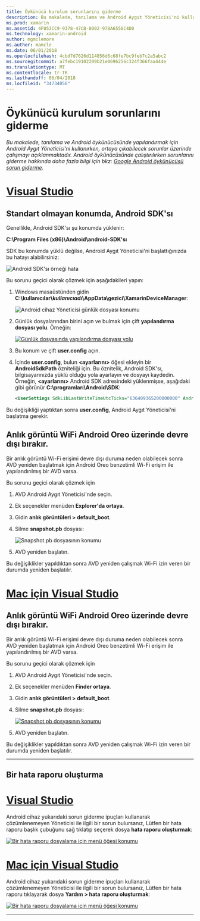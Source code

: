 ```yaml
---
title: Öykünücü kurulum sorunlarını giderme
description: Bu makalede, tanılama ve Android Aygıt Yöneticisi'ni kullanırken ortaya çıkabilecek sorunlar üzerinde çalışmayı açıklanmaktadır.
ms.prod: xamarin
ms.assetid: 4F053CC9-9378-47CB-8002-978A6558C4D0
ms.technology: xamarin-android
author: mgmclemore
ms.author: mamcle
ms.date: 06/01/2018
ms.openlocfilehash: 4cbd7d7626d114856d6c68fe7bc9feb7c2a5abc2
ms.sourcegitcommit: a7febc19102209b21e0696256c324f366faa444e
ms.translationtype: MT
ms.contentlocale: tr-TR
ms.lasthandoff: 06/04/2018
ms.locfileid: "34734056"
---
```

# <a name="troubleshooting-emulator-setup-problems"></a>Öykünücü kurulum sorunlarını giderme

_Bu makalede, tanılama ve Android öykünücüsünde yapılandırmak için Android Aygıt Yöneticisi'ni kullanırken, ortaya çıkabilecek sorunlar üzerinde çalışmayı açıklanmaktadır. Android öykünücüsünde çalıştırılırken sorunlarını giderme hakkında daha fazla bilgi için bkz: [Google Android öykünücüsü sorun giderme](~/android/deploy-test/debugging/android-sdk-emulator/troubleshooting.md)._

# <a name="visual-studiotabvswin"></a>[Visual Studio](#tab/vswin)

## <a name="android-sdk-in-non-standard-location"></a>Standart olmayan konumda, Android SDK'sı

Genellikle, Android SDK'sı şu konumda yüklenir:

**C:\\Program Files (x86)\\Android\\android-SDK'sı**

SDK bu konumda yüklü değilse, Android Aygıt Yöneticisi'ni başlattığınızda bu hatayı alabilirsiniz:

![Android SDK'sı örneği hata](troubleshooting-images/win/01-sdk-error.png)

Bu sorunu geçici olarak çözmek için aşağıdakileri yapın:

1. Windows masaüstünden gidin **C:\\kullanıcılar\\*kullanıcıadı*\\AppData\\gezici\\XamarinDeviceManager**:

    ![Android cihaz Yöneticisi günlük dosyası konumu](troubleshooting-images/win/02-log-files.png)

2. Günlük dosyalarından birini açın ve bulmak için çift **yapılandırma dosyası yolu**. Örneğin:

    [![Günlük dosyasında yapılandırma dosyası yolu](troubleshooting-images/win/03-config-file-path-sml.png)](troubleshooting-images/win/03-config-file-path.png#lightbox)

3. Bu konum ve çift **user.config** açın. 

4. İçinde **user.config**, bulun **&lt;ayarlarını&gt;** öğesi ekleyin bir **AndroidSdkPath** özniteliği için. Bu öznitelik, Android SDK'sı, bilgisayarınızda yüklü olduğu yola ayarlayın ve dosyayı kaydedin. Örneğin, **&lt;ayarlarını&gt;** Android SDK adresindeki yüklenmişse, aşağıdaki gibi görünür **C:\\programları\\Android\\SDK**:
        
    ```xml
    <UserSettings SdkLibLastWriteTimeUtcTicks="636409365200000000" AndroidSdkPath="C:\Programs\Android\SDK" />
    ```

Bu değişikliği yaptıktan sonra **user.config**, Android Aygıt Yöneticisi'ni başlatma gerekir.

## <a name="snapshot-disables-wifi-on-android-oreo"></a>Anlık görüntü WiFi Android Oreo üzerinde devre dışı bırakır.

Bir anlık görüntü Wi-Fi erişimi devre dışı duruma neden olabilecek sonra AVD yeniden başlatmak için Android Oreo benzetimli Wi-Fi erişim ile yapılandırılmış bir AVD varsa.

Bu sorunu geçici olarak çözmek için

1. AVD Android Aygıt Yöneticisi'nde seçin.

2. Ek seçenekler menüden **Explorer'da ortaya**.

3. Gidin **anlık görüntüleri > default_boot**.

4. Silme **snapshot.pb** dosyası:

    ![Snapshot.pb dosyasının konumu](troubleshooting-images/win/05-delete-snapshot.png)

5. AVD yeniden başlatın. 

Bu değişiklikler yapıldıktan sonra AVD yeniden çalışmak Wi-Fi izin veren bir durumda yeniden başlatılır.

# <a name="visual-studio-for-mactabvsmac"></a>[Mac için Visual Studio](#tab/vsmac)

## <a name="snapshot-disables-wifi-on-android-oreo"></a>Anlık görüntü WiFi Android Oreo üzerinde devre dışı bırakır.

Bir anlık görüntü Wi-Fi erişimi devre dışı duruma neden olabilecek sonra AVD yeniden başlatmak için Android Oreo benzetimli Wi-Fi erişim ile yapılandırılmış bir AVD varsa.

Bu sorunu geçici olarak çözmek için

1. AVD Android Aygıt Yöneticisi'nde seçin.

2. Ek seçenekler menüden **Finder ortaya**.

3. Gidin **anlık görüntüleri > default_boot**.

4. Silme **snapshot.pb** dosyası:

    [![Snapshot.pb dosyasının konumu](troubleshooting-images/mac/02-delete-snapshot-sml.png)](troubleshooting-images/mac/02-delete-snapshot.png#lightbox)

5. AVD yeniden başlatın. 

Bu değişiklikler yapıldıktan sonra AVD yeniden çalışmak Wi-Fi izin veren bir durumda yeniden başlatılır.


-----

## <a name="generating-a-bug-report"></a>Bir hata raporu oluşturma

# <a name="visual-studiotabvswin"></a>[Visual Studio](#tab/vswin)

Android cihaz yukarıdaki sorun giderme ipuçları kullanarak çözümlenemeyen Yöneticisi ile ilgili bir sorun bulursanız, Lütfen bir hata raporu başlık çubuğunu sağ tıklatıp seçerek dosya **hata raporu oluşturmak**:

[![Bir hata raporu dosyalama için menü öğesi konumu](troubleshooting-images/win/04-bug-report-sml.png)](troubleshooting-images/win/04-bug-report.png#lightbox)


# <a name="visual-studio-for-mactabvsmac"></a>[Mac için Visual Studio](#tab/vsmac)

Android cihaz yukarıdaki sorun giderme ipuçları kullanarak çözümlenemeyen Yöneticisi ile ilgili bir sorun bulursanız, Lütfen bir hata raporu tıklayarak dosya **Yardım > hata raporu oluşturmak**:

[![Bir hata raporu dosyalama için menü öğesi konumu](troubleshooting-images/mac/01-bug-report-sml.png)](troubleshooting-images/mac/01-bug-report.png#lightbox)

-----

